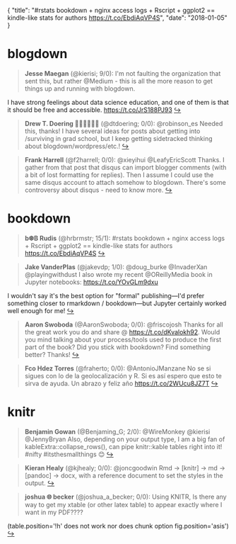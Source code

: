 {
  "title": "#rstats bookdown + nginx access logs + Rscript + ggplot2 == kindle-like stats for authors https://t.co/EbdiAqVP4S",
  "date": "2018-01-05"
}

# blogdown

> **Jesse Maegan** (@kierisi; 9/0): I'm not faulting the organization that sent this, but rather @Medium - this is all the more reason to get things up and running with blogdown.
>
I have strong feelings about data science education, and one of them is that it should be free and accessible. https://t.co/JrS188PJ93  [&#8618;](https://twitter.com/xieyihui/status/949057710707769344)

<!-- -->


> **Drew T. Doering 👨🏻‍🔬🤷🏻‍♂️** (@dtdoering; 0/0): @robinson_es Needed this, thanks! I have several ideas for posts about getting into /surviving in grad school, but I keep getting sidetracked thinking about blogdown/wordpress/etc.!  [&#8618;](https://twitter.com/xieyihui/status/948987155946393600)

<!-- -->


> **Frank Harrell** (@f2harrell; 0/0): @xieyihui @LeafyEricScott Thanks.  I gather from that post that disqus can import blogger comments (with a bit of lost formatting for replies).  Then I assume I could use the same disqus account to attach somehow to blogdown.  There's some controversy about disqus - need to know more.  [&#8618;](https://twitter.com/xieyihui/status/948975482132926470)

<!-- -->


# bookdown

> **b❆B Rudis** (@hrbrmstr; 15/1): #rstats bookdown + nginx access logs + Rscript + ggplot2 == kindle-like stats for authors https://t.co/EbdiAqVP4S  [&#8618;](https://twitter.com/xieyihui/status/948773807245971457)

<!-- -->


> **Jake VanderPlas** (@jakevdp; 1/0): @doug_burke @InvaderXan @playingwithdust I also wrote my recent @OReillyMedia book in Jupyter notebooks: https://t.co/YOvGLm9dxu
>
I wouldn't say it's the best option for "formal" publishing—I'd prefer something closer to rmarkdown / bookdown—but Jupyter certainly worked well enough for me!  [&#8618;](https://twitter.com/xieyihui/status/948943224390889473)

<!-- -->


> **Aaron Swoboda** (@AaronSwoboda; 0/0): @friscojosh Thanks for all the great work you do and share @ https://t.co/dKvalokh92. Would you mind talking about your process/tools used to produce the first part of the book? Did you stick with bookdown? Find something better? Thanks!  [&#8618;](https://twitter.com/xieyihui/status/948990198473519104)

<!-- -->


> **Fco Hdez Torres** (@fraherto; 0/0): @AntonioJManzane No se si sigues con lo de la geolocalización y R. Si es así espero que esto te sirva de ayuda. Un abrazo y feliz año https://t.co/2WUcu8JZ7T  [&#8618;](https://twitter.com/xieyihui/status/948960783031029762)

<!-- -->


# knitr

> **Benjamin Gowan** (@Benjaming_G; 2/0): @WireMonkey @kierisi @JennyBryan Also, depending on your output type, I am a big fan of kableExtra::collapse_rows(), can pipe knitr::kable tables right into it! #nifty #itsthesmallthings 😊  [&#8618;](https://twitter.com/xieyihui/status/949063329238134785)

<!-- -->


> **Kieran Healy** (@kjhealy; 0/0): @joncgoodwin Rmd → [knitr] → md → [pandoc] → docx, with a reference document to set the styles in the output.  [&#8618;](https://twitter.com/xieyihui/status/948989230734290944)

<!-- -->


> **joshua 🌐 becker** (@joshua_a_becker; 0/0): Using KNITR, Is there any way to get my xtable (or other latex table) to appear exactly where I want in my PDF???? 
>
(table.position='!h' does not work nor does chunk option fig.position='asis')  [&#8618;](https://twitter.com/xieyihui/status/948947152251826176)

<!-- -->


